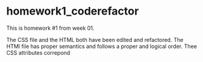 # homework1_coderefactor

This is homework #1 from week 01.

The CSS file and the HTML both have been edited and refactored. The HTMl file has proper semantics and follows a proper and logical order. Thee CSS attributes correpond